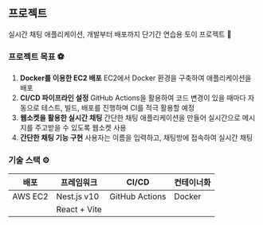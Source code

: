 ## 프로젝트

실시간 채팅 애플리케이션, 개발부터 배포까지 단기간 연습용 토이 프로젝트 💬

### 프로젝트 목표 ⚽️

1. **Docker를 이용한 EC2 배포**
   EC2에서 Docker 환경을 구축하여 애플리케이션을 배포
2. **CI/CD 파이프라인 설정**
   GitHub Actions을 활용하여 코드 변경이 있을 때마다 자동으로 테스트, 빌드, 배포를 진행하며 CI를 적극 활용할 예정
3. **웹소켓을 활용한 실시간 채팅**
   간단한 채팅 애플리케이션을 만들어 실시간으로 메시지를 주고받을 수 있도록 웹소켓 사용
4. **간단한 채팅 기능 구현**
   사용자는 이름을 입력하고, 채팅방에 접속하여 실시간 채팅

### 기술 스택 ⚙️

| 배포    | 프레임워크   | CI/CD          | 컨테이너화 |
| ------- | ------------ | -------------- | ---------- |
| AWS EC2 | Nest.js v10  | GitHub Actions | Docker     |
|         | React + Vite |                |            |
